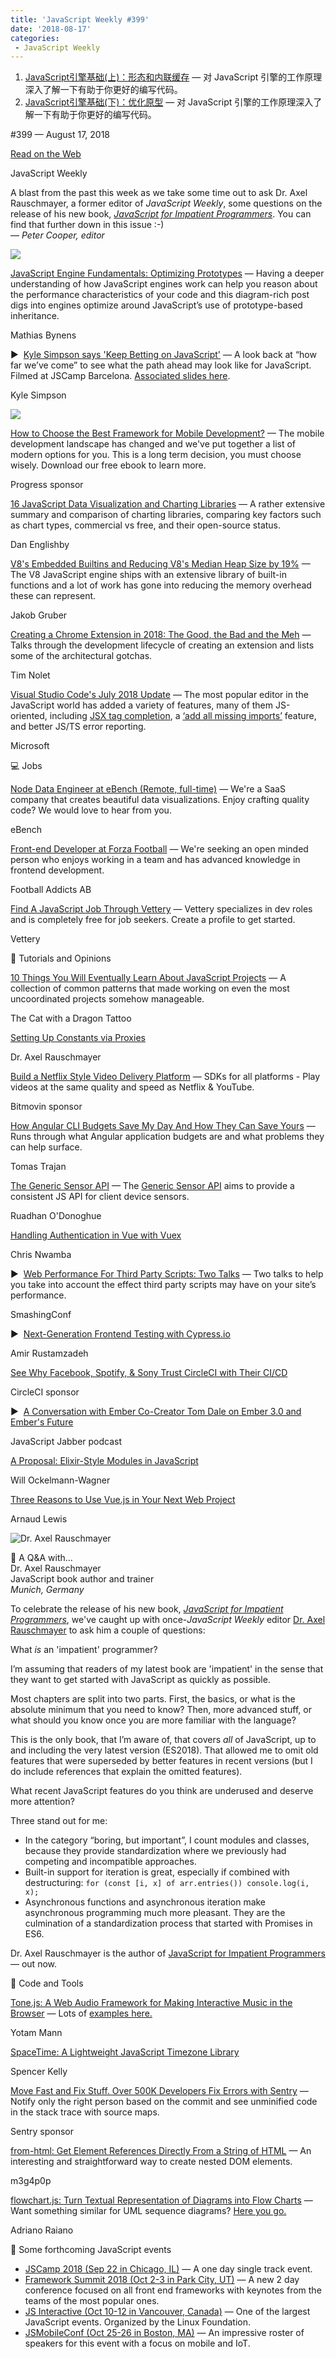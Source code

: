 ```yaml
---
title: 'JavaScript Weekly #399'
date: '2018-08-17'
categories:
 - JavaScript Weekly
---
```


1. [JavaScript引擎基础(上)：形态和内联缓存](./js_engine_shape_and_inline_caches.md) — 对 JavaScript 引擎的工作原理深入了解一下有助于你更好的编写代码。
2. [JavaScript引擎基础(下)：优化原型](./js_engine_optimizing_prototype.md) — 对 JavaScript 引擎的工作原理深入了解一下有助于你更好的编写代码。

#399 — August 17, 2018

[Read on the Web](https://javascriptweekly.com/link/51521/web)

JavaScript Weekly

A blast from the past this week as we take some time out to ask Dr. Axel Rauschmayer, a former editor of _JavaScript Weekly_, some questions on the release of his new book, _[JavaScript for Impatient Programmers](https://javascriptweekly.com/link/51522/web)_. You can find that further down in this issue :-)  
_— Peter Cooper, editor_

[![](https://res.cloudinary.com/cpress/image/upload/w_1280,e_sharpen:60/dgt2wojtjualvh9aiwvs.jpg)](https://javascriptweekly.com/link/51540/web)

[JavaScript Engine Fundamentals: Optimizing Prototypes](https://javascriptweekly.com/link/51540/web) — Having a deeper understanding of how JavaScript engines work can help you reason about the performance characteristics of your code and this diagram-rich post digs into engines optimize around JavaScript’s use of prototype-based inheritance.

Mathias Bynens

▶  [Kyle Simpson says 'Keep Betting on JavaScript'](https://javascriptweekly.com/link/51541/web) — A look back at “how far we’ve come” to see what the path ahead may look like for JavaScript. Filmed at JSCamp Barcelona. [Associated slides here](https://javascriptweekly.com/link/51542/web).

Kyle Simpson

[![](https://copm.s3.amazonaws.com/32fbb648.png)](https://javascriptweekly.com/link/51523/web)

[How to Choose the Best Framework for Mobile Development?](https://javascriptweekly.com/link/51523/web) — The mobile development landscape has changed and we've put together a list of modern options for you. This is a long term decision, you must choose wisely. Download our free ebook to learn more.

Progress sponsor

[16 JavaScript Data Visualization and Charting Libraries](https://javascriptweekly.com/link/51543/web) — A rather extensive summary and comparison of charting libraries, comparing key factors such as chart types, commercial vs free, and their open-source status.

Dan Englishby

[V8's Embedded Builtins and Reducing V8's Median Heap Size by 19%](https://javascriptweekly.com/link/51544/web) — The V8 JavaScript engine ships with an extensive library of built-in functions and a lot of work has gone into reducing the memory overhead these can represent.

Jakob Gruber

[Creating a Chrome Extension in 2018: The Good, the Bad and the Meh](https://javascriptweekly.com/link/51545/web) — Talks through the development lifecycle of creating an extension and lists some of the architectural gotchas.

Tim Nolet

[Visual Studio Code's July 2018 Update](https://javascriptweekly.com/link/51546/web) — The most popular editor in the JavaScript world has added a variety of features, many of them JS-oriented, including [JSX tag completion](https://javascriptweekly.com/link/51547/web), a [‘add all missing imports’](https://javascriptweekly.com/link/51548/web) feature, and better JS/TS error reporting.

Microsoft

💻 Jobs

[Node Data Engineer at eBench (Remote, full-time)](https://javascriptweekly.com/link/51524/web) — We're a SaaS company that creates beautiful data visualizations. Enjoy crafting quality code? We would love to hear from you.

eBench

[Front-end Developer at Forza Football](https://javascriptweekly.com/link/51525/web) — We're seeking an open minded person who enjoys working in a team and has advanced knowledge in frontend development.

Football Addicts AB

[Find A JavaScript Job Through Vettery](https://javascriptweekly.com/link/51526/web) — Vettery specializes in dev roles and is completely free for job seekers. Create a profile to get started.

Vettery

📘 Tutorials and Opinions

[10 Things You Will Eventually Learn About JavaScript Projects](https://javascriptweekly.com/link/51549/web) — A collection of common patterns that made working on even the most uncoordinated projects somehow manageable.

The Cat with a Dragon Tattoo

[Setting Up Constants via Proxies](https://javascriptweekly.com/link/51550/web)

Dr. Axel Rauschmayer

[Build a Netflix Style Video Delivery Platform](https://javascriptweekly.com/link/51527/web) — SDKs for all platforms - Play videos at the same quality and speed as Netflix & YouTube.

Bitmovin sponsor

[How Angular CLI Budgets Save My Day And How They Can Save Yours](https://javascriptweekly.com/link/51551/web) — Runs through what Angular application budgets are and what problems they can help surface.

Tomas Trajan

[The Generic Sensor API](https://javascriptweekly.com/link/51552/web) — The [Generic Sensor API](https://javascriptweekly.com/link/51553/web) aims to provide a consistent JS API for client device sensors.

Ruadhan O'Donoghue

[Handling Authentication in Vue with Vuex](https://javascriptweekly.com/link/51554/web)

Chris Nwamba

▶  [Web Performance For Third Party Scripts: Two Talks](https://javascriptweekly.com/link/51555/web) — Two talks to help you take into account the effect third party scripts may have on your site’s performance.

SmashingConf

▶  [Next-Generation Frontend Testing with Cypress.io](https://javascriptweekly.com/link/51556/web)

Amir Rustamzadeh

[See Why Facebook, Spotify, & Sony Trust CircleCI with Their CI/CD](https://javascriptweekly.com/link/51528/web)

CircleCI sponsor

▶  [A Conversation with Ember Co-Creator Tom Dale on Ember 3.0 and Ember's Future](https://javascriptweekly.com/link/51557/web)

JavaScript Jabber podcast

[A Proposal: Elixir-Style Modules in JavaScript](https://javascriptweekly.com/link/51558/web)

Will Ockelmann-Wagner

[Three Reasons to Use Vue.js in Your Next Web Project](https://javascriptweekly.com/link/51559/web)

Arnaud Lewis

![Dr. Axel Rauschmayer](https://res.cloudinary.com/cpress/image/upload/v1534501855/xm6jiym0dfvjwzh2t6hp.png)

💬 A Q&A with…  
Dr. Axel Rauschmayer  
JavaScript book author and trainer  
_Munich, Germany_

To celebrate the release of his new book, _[JavaScript for Impatient Programmers](https://javascriptweekly.com/link/51522/web)_, we've caught up with once-_JavaScript Weekly_ editor [Dr. Axel Rauschmayer](https://javascriptweekly.com/link/51529/web) to ask him a couple of questions:

What _is_ an 'impatient' programmer?

I’m assuming that readers of my latest book are 'impatient' in the sense that they want to get started with JavaScript as quickly as possible.

Most chapters are split into two parts. First, the basics, or what is the absolute minimum that you need to know? Then, more advanced stuff, or what should you know once you are more familiar with the language?

This is the only book, that I’m aware of, that covers _all_ of JavaScript, up to and including the very latest version (ES2018). That allowed me to omit old features that were superseded by better features in recent versions (but I do include references that explain the omitted features).

What recent JavaScript features do you think are underused and deserve more attention?

Three stand out for me:

*   In the category “boring, but important”, I count modules and classes, because they provide standardization where we previously had competing and incompatible approaches.
*   Built-in support for iteration is great, especially if combined with destructuring: `for (const [i, x] of arr.entries()) console.log(i, x);`
*   Asynchronous functions and asynchronous iteration make asynchronous programming much more pleasant. They are the culmination of a standardization process that started with Promises in ES6.

Dr. Axel Rauschmayer is the author of [JavaScript for Impatient Programmers](https://javascriptweekly.com/link/51522/web) — out now.

🔧 Code and Tools

[Tone.js: A Web Audio Framework for Making Interactive Music in the Browser](https://javascriptweekly.com/link/51560/web) — Lots of [examples here.](https://javascriptweekly.com/link/51561/web)

Yotam Mann

[SpaceTime: A Lightweight JavaScript Timezone Library](https://javascriptweekly.com/link/51562/web)

Spencer Kelly

[Move Fast and Fix Stuff. Over 500K Developers Fix Errors with Sentry](https://javascriptweekly.com/link/51530/web) — Notify only the right person based on the commit and see unminified code in the stack trace with source maps.

Sentry sponsor

[from-html: Get Element References Directly From a String of HTML](https://javascriptweekly.com/link/51563/web) — An interesting and straightforward way to create nested DOM elements.

m3g4p0p

[flowchart.js: Turn Textual Representation of Diagrams into Flow Charts](https://javascriptweekly.com/link/51564/web) — Want something similar for UML sequence diagrams? [Here you go.](https://javascriptweekly.com/link/51565/web)

Adriano Raiano

📅 Some forthcoming JavaScript events

*   [JSCamp 2018 (Sep 22 in Chicago, IL)](https://javascriptweekly.com/link/51531/web) — A one day single track event.
*   [Framework Summit 2018 (Oct 2-3 in Park City, UT)](https://javascriptweekly.com/link/51532/web) — A new 2 day conference focused on all front end frameworks with keynotes from the teams of the most popular ones.
*   [JS Interactive (Oct 10-12 in Vancouver, Canada)](https://javascriptweekly.com/link/51533/web) — One of the largest JavaScript events. Organized by the Linux Foundation.
*   [JSMobileConf (Oct 25-26 in Boston, MA)](https://javascriptweekly.com/link/51534/web) — An impressive roster of speakers for this event with a focus on mobile and IoT.